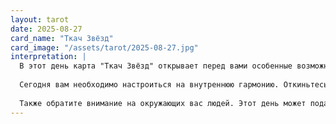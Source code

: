```yaml
---
layout: tarot
date: 2025-08-27
card_name: "Ткач Звёзд"
card_image: "/assets/tarot/2025-08-27.jpg"
interpretation: |
  В этот день карта "Ткач Звёзд" открывает перед вами особенные возможности. Она символизирует гармонию, креативность и вечные жизненные потоки, соединяющиеся в одном месте. Возможно, вы почувствуете вдохновение, которое подтолкнёт к новым идеям и проектам. Этот день подходит для творчества, поэтому не бойтесь использовать свои таланты. Примите во внимание, что в ваших руках — нити судьбы, и вы в состоянии создать что-то прекрасное.
  
  Сегодня вам необходимо настроиться на внутреннюю гармонию. Откиньтесь от повседневных забот и задумайтесь о том, что на самом деле важно для вас. Есть ли у вас какие-то несбывшиеся мечты или желания? Пора их реализовать! Ткачи Вечности призывают вас не упустить шансы, которые дарит вам жизнь. Задумайтесь о том, как вы можете переплести свои желания и стремления с реальностью.
  
  Также обратите внимание на окружающих вас людей. Этот день может подарить вам вдохновляющие связи, которые помогут вам в дальнейшем. Важно воспринимать каждое взаимодействие как возможность вплести новые нити в полотно вашей жизни. Будьте внимательны к знакам, которые посылает вам Вселенная, и позвольте себе загадать желание под звёздным небом. Сегодня все шансы на вашу сторону!
---
```

